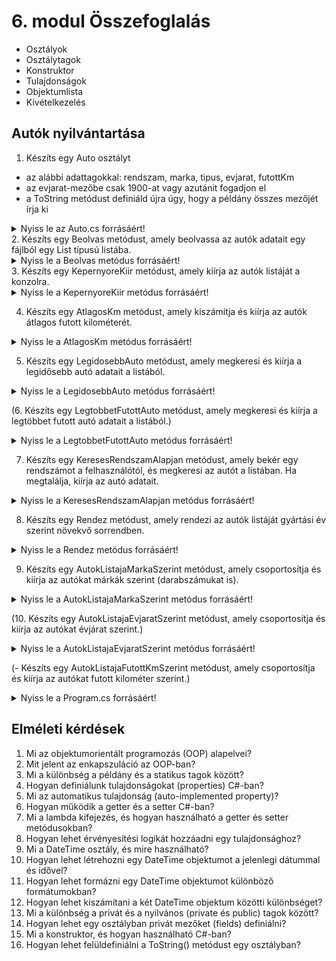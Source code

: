 # 6. modul Összefoglalás

- Osztályok
- Osztálytagok
- Konstruktor
- Tulajdonságok
- Objektumlista
- Kivételkezelés

## Autók nyilvántartása
1. Készíts egy Auto osztályt
  - az alábbi adattagokkal: rendszam, marka, tipus, evjarat, futottKm
  - az evjarat-mezőbe csak 1900-at vagy azutánit fogadjon el
  - a ToString metódust definiáld újra úgy, hogy a példány összes mezőjét írja ki

<details>
<summary>Nyiss le az Auto.cs forrásáért!</summary>

### `Auto.cs` példa:
```c#
class Auto
    {
        string _rendszam;
        string _marka;
        string _tipus;
        int _evjarat;
        int _futottKm;

        public Auto(string rendszam, string marka, string tipus, int evjarat, int futottKm)
        {
            Rendszam = rendszam;
            Marka = marka;
            Tipus = tipus;
            Evjarat = evjarat;
            FutottKm = futottKm;
        }

        public string Rendszam { get => _rendszam; set => _rendszam = value; }
        public string Marka { get => _marka; set => _marka = value; }
        public string Tipus { get => _tipus; set => _tipus = value; }
        public int Evjarat {
            get => _evjarat;
            set
            {
                if (value>=1900 && value<=DateTime.Now.Year)
                {
                    _evjarat = value;
                }
                else
                {
                    throw new ArgumentException("Az évjárat kívül esik a megadható tartományon");
                }
            }
        }
        public int FutottKm { get => _futottKm; set => _futottKm = value; }

        public override string ToString()
        {
            return $"{this.Rendszam}, {this.Marka}, {this.Tipus}, {this.Evjarat}, {this.FutottKm}";
        }
    }
}
```
</details>
2. Készíts egy Beolvas metódust, amely beolvassa az autók adatait egy fájlból egy List<Auto> típusú listába.
<details>
<summary>Nyiss le a Beolvas metódus forrásáért!</summary>

### `Beolvas` példa:
```c#
/// <summary>
/// Beolvassa a fájl sorait listában Auto példányokba
/// </summary>
static List<Auto> Beolvas()
{
    List<Auto> a = new List<Auto>();
    try
    {
        using (StreamReader sr = new StreamReader("autok.csv", Encoding.UTF8))
        {
            string sor;
            while ((sor = sr.ReadLine()) != null)
            {
                string[] seged = sor.Split(',');
                a.Add(new Auto(seged[0], seged[1], seged[2], Convert.ToInt32(seged[3]), Convert.ToInt32(seged[4])));
            }
        }
    }
    catch (Exception ex)
    {
        Console.WriteLine($"Hiba: {ex.Message}");
        Console.ReadKey();
        Environment.Exit(1);
    }
    return a;
}
```
</details>
3. Készíts egy KepernyoreKiir metódust, amely kiírja az autók listáját a konzolra.
<details>
<summary>Nyiss le a KepernyoreKiir metódus forrásáért!</summary>

### `KepernyoreKiir` példa:
```c#
/// <summary>
/// Kiírja képernyőre az autok lista tartalmat
/// </summary>
/// <param name="a">autok</param>
/// <param name="cim">rendezés előtt vagy után</param>
static void KepernyoreKiir(List<Auto> a, string cim)
{
    Console.WriteLine($"\n{cim}");
    foreach (Auto auto in a)
    {
        Console.WriteLine(auto);
    }
   
    //a.ForEach(x => Console.WriteLine(x));
}
```
</details>

4. Készíts egy AtlagosKm metódust, amely kiszámítja és kiírja az autók átlagos futott kilométerét.
<details>
<summary>Nyiss le a AtlagosKm metódus forrásáért!</summary>

### `AtlagosKm` példa:
```c#
static void AtlagosKm(List<Auto> a)
{
    double osszeg = 0;
    foreach (Auto auto in a)
    {
        osszeg += auto.FutottKm;
    }
    double atlag = osszeg / a.Count();
    //double atlag = a.Average(auto => auto.FutottKm);
    Console.WriteLine($"Az autók átlagos futott km: {atlag:f2}");
}
```
</details>

5. Készíts egy LegidosebbAuto metódust, amely megkeresi és kiírja a legidősebb autó adatait a listából.
<details>
<summary>Nyiss le a LegidosebbAuto metódus forrásáért!</summary>

### `LegidosebbAuto` példa:
```c#
static void LegidosebbAuto(List<Auto> a)
{
    //Auto legidosebbAuto = a.MinBy(auto => auto.Evjarat);
    Auto legidosebbAuto = a.OrderBy(auto => auto.Evjarat).FirstOrDefault();
    Console.WriteLine($"\nLegidősebb autó adatai: {legidosebbAuto}");
}
```
</details>

(6. Készíts egy LegtobbetFutottAuto metódust, amely megkeresi és kiírja a legtöbbet futott autó adatait a listából.)
<details>
<summary>Nyiss le a LegtobbetFutottAuto metódus forrásáért!</summary>

### `LegtobbetFutottAuto` példa:
```c#
static void LegtobbetFutottAuto(List<Auto> a)
{
    //Auto legtobbetFutottAuto = a.MaxBy(auto => auto.FutottKm);
    Auto legtobbetFutottAuto = a.OrderByDescending(auto => auto.FutottKm).FirstOrDefault();
    Console.WriteLine($"\nLegtöbett futott km autó adatai: {legtobbetFutottAuto}");
}
```
</details>


7. Készíts egy KeresesRendszamAlapjan metódust, amely bekér egy rendszámot a felhasználótól, és megkeresi az autót a listában. Ha megtalálja, kiírja az autó adatait.
<details>
<summary>Nyiss le a KeresesRendszamAlapjan metódus forrásáért!</summary>

### `KeresesRendszamAlapjan` példa:
```c#
static void KeresesRendszamAlapjan(List<Auto> a)
{
    Console.Write("Kérem a rendszámot: ");
    string keresesRendszam = Console.ReadLine();
    Auto megtalaltAuto = null;
    foreach (Auto auto in a)
    {
        if (auto.Rendszam.Equals(keresesRendszam, StringComparison.OrdinalIgnoreCase))
        {
            megtalaltAuto = auto;
            break;
        }
    }
    if (megtalaltAuto == null)
    {
        Console.WriteLine("Nincs ilyen adat");
    }
    else
    {
        Console.WriteLine(megtalaltAuto);
    }
}
```
</details>

8. Készíts egy Rendez metódust, amely rendezi az autók listáját gyártási év szerint növekvő sorrendben.
<details>
<summary>Nyiss le a Rendez metódus forrásáért!</summary>

### `Rendez` példa:
```c#
static void Rendez(List<Auto> a)
{
    for (int i = 0; i < a.Count-1; i++)
    {
        for (int j = i+1; j < a.Count; j++)
        {
            if (a[i].Evjarat > a[j].Evjarat)
            {
                Auto seged = a[i];
                a[i] = a[j];
                a[j] = seged;
            }
        }
    }
}
```
</details>

9. Készíts egy AutokListajaMarkaSzerint metódust, amely csoportosítja és kiírja az autókat márkák szerint (darabszámukat is).
<details>
<summary>Nyiss le a AutokListajaMarkaSzerint metódus forrásáért!</summary>

### `AutokListajaMarkaSzerint` példa:
```c#
static void AutokListajaMarkaSzerint(List<Auto> a)
{
    Console.WriteLine("\nAz autók csoportosítva márka szerint: ");
    //Csoportosítás márka szerint:
    Dictionary<string, List<Auto>> autokMarkaSzerint = new Dictionary<string, List<Auto>>();
    foreach (Auto auto in a)
    {
        if (!autokMarkaSzerint.ContainsKey(auto.Marka))
        {
            autokMarkaSzerint[auto.Marka] = new List<Auto>();
        }
        autokMarkaSzerint[auto.Marka].Add(auto);
    }
    //var autokMarkaSzerint = a.GroupBy(auto => auto.Marka);

    //Csoportok kiírása
    foreach (KeyValuePair<string, List<Auto>> markakCsoport in autokMarkaSzerint)
    {
        Console.WriteLine($"{markakCsoport.Key} ({markakCsoport.Value.Count()}db)");
        foreach (Auto csoportbeliAuto in markakCsoport.Value)
        {
            Console.WriteLine($"  {csoportbeliAuto}");
        }
    }
   
    /*foreach (var markakCsoport in autokMarkaSzerint)
    {
        Console.WriteLine(markakCsoport.Key);
        foreach (var csoportbeliAuto in markakCsoport)
        {
            Console.WriteLine($"  {csoportbeliAuto}");
        }
    }*/
}
```
</details>
  
(10. Készíts egy AutokListajaEvjaratSzerint metódust, amely csoportosítja és kiírja az autókat évjárat szerint.)
<details>
<summary>Nyiss le a AutokListajaEvjaratSzerint metódus forrásáért!</summary>

### `AutokListajaEvjaratSzerint` példa:
```c#
static void AutokListajaEvjaratSzerint(List<Auto> a)
{
    Console.WriteLine("\nAz autók csoportosítva évjárat szerint: ");
    //Csoportosítás márka szerint:
    var autokEvjaratSzerint = a.GroupBy(auto => auto.Evjarat);

    //Csoportok kiírása
    foreach (var evjaratCsoport in autokEvjaratSzerint)
    {
        Console.WriteLine(evjaratCsoport.Key);
        foreach (var csoportbeliAuto in evjaratCsoport)
        {
            Console.WriteLine($"  {csoportbeliAuto}");
        }
    }
}
```
</details>

(- Készíts egy AutokListajaFutottKmSzerint metódust, amely csoportosítja és kiírja az autókat futott kilométer szerint.)



<details>
<summary>Nyiss le a Program.cs forrásáért!</summary>

### `Program.cs` példa:
```c#
static void Main(string[] args){
    List<Auto> autok = Beolvas();
    KepernyoreKiir(autok, "Rendezés előtt");
    Rendez(autok);
    KepernyoreKiir(autok, "Rendezés után");
    LegidosebbAuto(autok);
    LegtobbetFutottAuto(autok);
    KeresesRendszamAlapjan(autok);
    AtlagosKm(autok);
    AutokListajaMarkaSzerint(autok);
    AutokListajaEvjaratSzerint(autok);

    Console.WriteLine("Nyomj egy billentyűt a kilépéshez");
    Console.ReadKey();
}    

```
</details>


## Elméleti kérdések
1. Mi az objektumorientált programozás (OOP) alapelvei?
2. Mit jelent az enkapszuláció az OOP-ban?
3. Mi a különbség a példány és a statikus tagok között?
4. Hogyan definiálunk tulajdonságokat (properties) C#-ban?
5. Mi az automatikus tulajdonság (auto-implemented property)?
6. Hogyan működik a getter és a setter C#-ban?
7. Mi a lambda kifejezés, és hogyan használható a getter és setter metódusokban?
8. Hogyan lehet érvényesítési logikát hozzáadni egy tulajdonsághoz?
9. Mi a DateTime osztály, és mire használható?
10. Hogyan lehet létrehozni egy DateTime objektumot a jelenlegi dátummal és idővel?
11. Hogyan lehet formázni egy DateTime objektumot különböző formátumokban?
12. Hogyan lehet kiszámítani a két DateTime objektum közötti különbséget?
13. Mi a különbség a privát és a nyilvános (private és public) tagok között?
14. Hogyan lehet egy osztályban privát mezőket (fields) definiálni?
15. Mi a konstruktor, és hogyan használható C#-ban?
16. Hogyan lehet felüldefiniálni a ToString() metódust egy osztályban?
